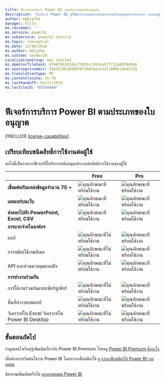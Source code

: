 ```yaml
---
title: ฟีเจอร์การบริการ Power BI ตามประเภทของใบอนุญาต
description: 'ในบริการ Power BI ผู้ใช้มีการกำหนดความสามารถตามใบอนุญาตสองประเภท: แบบต่อผู้ใช้ (free และ Pro) และตามขนาดความจุ'
author: mgblythe
manager: kfile
ms.reviewer: ''
ms.service: powerbi
ms.subservice: powerbi-service
ms.topic: conceptual
ms.date: 12/06/2018
ms.author: mblythe
ms.custom: seodec18
LocalizationGroup: Get started
ms.openlocfilehash: 6f44f4b382dacf3850cc5b3aa67f712a607468a6
ms.sourcegitcommit: 244d110b28d4978f360cbece3a7c896e1a645258
ms.translationtype: MT
ms.contentlocale: th-TH
ms.lasthandoff: 04/23/2019
ms.locfileid: "65554444"
---
```

# <a name="power-bi-service-features-by-license-type"></a>ฟีเจอร์การบริการ Power BI ตามประเภทของใบอนุญาต

[!INCLUDE [license-capabilities](includes/license-capabilities.md)]

## <a name="per-user-license-type-comparison"></a>เปรียบเทียบชนิดสิทธิ์การใช้งานต่อผู้ใช้

ต่อไปนี้เป็นรายการฟีเจอร์ที่ได้รับการสนับสนุนประเภทต่อสิทธิการใช้งานของผู้ใช้

|  | Free | Pro |
| --- | --- | --- |
| **เชื่อมต่อกับแหล่งข้อมูลจำนวน 70 +** |![คุณลักษณะที่พร้อมใช้งาน](media/features-license-type/available.png) |![คุณลักษณะที่พร้อมใช้งาน](media/features-license-type/available.png) |
| **เผยแพร่บนเว็บ** |![คุณลักษณะที่พร้อมใช้งาน](media/features-license-type/available.png) |![คุณลักษณะที่พร้อมใช้งาน](media/features-license-type/available.png) |
| **ส่งออกไปยัง PowerPoint, Excel, CSV** |![คุณลักษณะที่พร้อมใช้งาน](media/features-license-type/available.png) |![คุณลักษณะที่พร้อมใช้งาน](media/features-license-type/available.png) |
| **การแจกจ่ายในองค์กร** | | |
| แอป |![คุณลักษณะที่ไม่พร้อมใช้งาน](media/features-license-type/not-available.png) |![คุณลักษณะที่พร้อมใช้งาน](media/features-license-type/available.png) |
| การสมัครใช้งานอีเมล |![คุณลักษณะที่ไม่พร้อมใช้งาน](media/features-license-type/not-available.png) |![คุณลักษณะที่พร้อมใช้งาน](media/features-license-type/available.png) |
| API และส่วนควบคุมแบบฝัง |![คุณลักษณะที่ไม่พร้อมใช้งาน](media/features-license-type/not-available.png) |![คุณลักษณะที่พร้อมใช้งาน](media/features-license-type/available.png) |
| **การทำงานร่วมกัน** | | |
| การใช้งานร่วมกันแบบเพียร์ทูเพียร์ |![คุณลักษณะที่ไม่พร้อมใช้งาน](media/features-license-type/not-available.png) |![คุณลักษณะที่พร้อมใช้งาน](media/features-license-type/available.png) |
| พื้นที่ทำงานบนแอป |![คุณลักษณะที่ไม่พร้อมใช้งาน](media/features-license-type/not-available.png) |![คุณลักษณะที่พร้อมใช้งาน](media/features-license-type/available.png) |
| วิเคราะห์ใน Excel วิเคราะห์ใน Power BI Desktop |![คุณลักษณะที่ไม่พร้อมใช้งาน](media/features-license-type/not-available.png) |![คุณลักษณะที่พร้อมใช้งาน](media/features-license-type/available.png) |

## <a name="next-steps"></a>ขั้นตอนถัดไป

ถ้าคุณสนใจเรียนรู้เพิ่มเติมเกี่ยวกับ Power BI Premium โปรดดู [Power BI Premium คืออะไร](service-premium-what-is.md)

เมื่อต้องการเริ่มต้นใช้งาน Power BI โดยการลงชื่อสมัครใช้ ดู [การลงชื่อสมัครใช้ Power BI รายบุคคล](service-self-service-signup-for-power-bi.md)

มีคำถามเพิ่มเติมหรือไม่ [ลองถามชุมชน Power BI](https://community.powerbi.com/)
